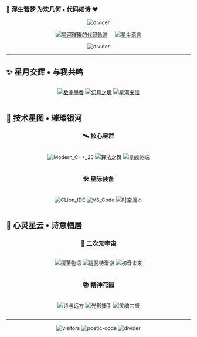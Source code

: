 ### 🌸 浮生若梦 为欢几何 • 代码如诗 ♥

<!-- 星空分隔线 -->
<div align="center">
<img src="https://readme-typing-svg.herokuapp.com?font=Ma+Shan+Zheng&pause=1000&color=FF79C6&center=true&width=800&lines=⋆⋅☆⋅⋆――――――⋆⋅☆⋅⋆――――――⋆⋅☆⋅⋆" alt="divider">
</div>

<!-- 双统计卡片 -->
<div align="center" style="display: flex; flex-wrap: wrap; justify-content: center; gap: 20px;">
  
[![星河璀璨的代码轨迹](https://github-readme-stats.vercel.app/api?username=koen666&show_icons=true&theme=radical&bg_color=30,1a1a2e,16213e&title_color=ff79c6&icon_color=ffcc00&text_color=f8f8f2&border_color=bd93f9&border_radius=15&custom_title=星河璀璨的代码轨迹&ring_color=ff79c6)](https://github.com/anuraghazra/github-readme-stats)

[![星尘语言](https://github-readme-stats.vercel.app/api/top-langs/?username=koen666&layout=compact&theme=radical&bg_color=30,16213e,1a1a2e&title_color=00ffff&text_color=f8f8f2&border_color=00ffff&border_radius=15&hide_border=false&langs_count=8)](https://github.com/anuraghazra/github-readme-stats)

</div>

<!-- 樱花分隔线 -->
<div align="center">
<img src="https://readme-typing-svg.herokuapp.com?font=Ma+Shan+Zheng&pause=1000&color=FF9FF3&center=true&width=800&lines=✿••••••••••••••••••••••••••••••••••✿" alt="divider">
</div>

---

## ✨ 星月交辉 • 与我共鸣
<div align="center" style="display: flex; flex-wrap: wrap; justify-content: center; gap: 10px;">

[![数字墨香](https://img.shields.io/badge/📜_数字墨香-FF79C6?style=for-the-badge&logo=gitbook&logoColor=white)](https://koen666.github.io/)
[![幻月之境](https://img.shields.io/badge/🎆_幻月之境-FB7299?style=for-the-badge&logo=bilibili&logoColor=white)](https://space.bilibili.com/1472604326)
[![星河来信](https://img.shields.io/badge/✉️_星河来信-9CF?style=for-the-badge&logo=mail.ru&logoColor=white)](mailto:your_email@example.com)

</div>

## 🌌 技术星图 • 璀璨银河
<div align="center">

### 🛰️ 核心星群
<div style="display: flex; flex-wrap: wrap; justify-content: center; gap: 10px;">

![Modern_C++_23](https://img.shields.io/badge/🪐_Modern_C++_23-00599C?style=for-the-badge&logo=c%2B%2B&logoColor=white)
![算法之舞](https://img.shields.io/badge/🌌_算法之舞-00D8FF?style=for-the-badge&logo=the-algorithms&logoColor=white)
![星舰终端](https://img.shields.io/badge/🐧_星舰终端-FCC624?style=for-the-badge&logo=linux&logoColor=black)

</div>

### 🛠️ 星际装备
<div style="display: flex; flex-wrap: wrap; justify-content: center; gap: 10px;">

![CLion_IDE](https://img.shields.io/badge/🔭_CLion_IDE-000000?style=for-the-badge&logo=jetbrains&logoColor=white)
![VS_Code](https://img.shields.io/badge/💫_VS_Code-007ACC?style=for-the-badge&logo=visual-studio-code&logoColor=white)
![时空版本](https://img.shields.io/badge/🌠_时空版本-F05032?style=for-the-badge&logo=git&logoColor=white)

</div>
</div>

## 🎑 心灵星云 • 诗意栖居
<div align="center">

### 🎴 二次元宇宙
<div style="display: flex; flex-wrap: wrap; justify-content: center; gap: 10px;">

![樱落物语](https://img.shields.io/badge/🌸_樱落物语-FF69B4?style=for-the-badge&logo=steam&logoColor=white)
![提瓦特漫游](https://img.shields.io/badge/🌊_提瓦特漫游-F8BD3F?style=for-the-badge&logo=genshin-impact)
![初音未来](https://img.shields.io/badge/🎤_初音未来-29C5F6?style=for-the-badge&logo=itunes&logoColor=white)

</div>

### 📚 精神花园
<div style="display: flex; flex-wrap: wrap; justify-content: center; gap: 10px;">

![诗与远方](https://img.shields.io/badge/📖_诗与远方-9CF?style=for-the-badge&logo=read-the-docs)
![光影捕手](https://img.shields.io/badge/📷_光影捕手-3DA639?style=for-the-badge&logo=camera)
![灵魂共振](https://img.shields.io/badge/🎧_灵魂共振-FF66AA?style=for-the-badge&logo=spotify)

</div>
</div>

---

<div align="center">
<!-- 访客计数 -->
<img src="https://count.getloli.com/get/@koen666?theme=moebooru" alt="visitors">

<!-- 动态诗句 -->
<img src="https://readme-typing-svg.herokuapp.com?font=ZCOOL+KuaiLe&size=20&duration=4000&pause=1000&color=BD93F9&center=true&width=600&lines=『代码如诗落星尘』;『一行一念一乾坤』;『夜阑独酌月光白』;『笑看浮生若梦痕』" alt="poetic-code">

<!-- 流星分隔线 -->
<img src="https://readme-typing-svg.herokuapp.com?font=Ma+Shan+Zheng&pause=1000&color=00FFFF&center=true&width=800&lines=✦⋆⋅☆⋅⋆―――――⋅☆⋅⋆✦―――――⋅☆⋅⋆✦" alt="divider">
</div>